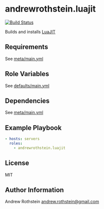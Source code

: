 andrewrothstein.luajit
=========
[![Build Status](https://travis-ci.org/andrewrothstein/ansible-luajit.svg?branch=master)](https://travis-ci.org/andrewrothstein/ansible-luajit)

Builds and installs [LuaJIT](https://luajit.org)

Requirements
------------

See [meta/main.yml](meta/main.yml)

Role Variables
--------------

See [defaults/main.yml](defaults/main.yml)

Dependencies
------------

See [meta/main.yml](meta/main.yml)

Example Playbook
----------------

```yml
- hosts: servers
  roles:
    - andrewrothstein.luajit
```

License
-------

MIT

Author Information
------------------

Andrew Rothstein <andrew.rothstein@gmail.com>
